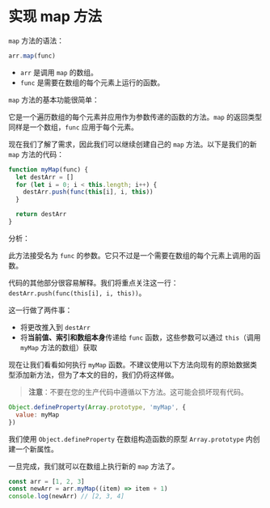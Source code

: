 # 实现 map 方法

`map` 方法的语法：

```js
arr.map(func)
```

- `arr` 是调用 `map` 的数组。
- `func` 是需要在数组的每个元素上运行的函数。

`map` 方法的基本功能很简单：

它是一个遍历数组的每个元素并应用作为参数传递的函数的方法。`map` 的返回类型同样是一个数组，`func` 应用于每个元素。

现在我们了解了需求，因此我们可以继续创建自己的 `map` 方法。以下是我们的新 `map` 方法的代码：

```js
function myMap(func) {
  let destArr = []
  for (let i = 0; i < this.length; i++) {
    destArr.push(func(this[i], i, this))
  }

  return destArr
}
```

分析：

此方法接受名为 `func` 的参数。它只不过是一个需要在数组的每个元素上调用的函数。

代码的其他部分很容易解释。我们将重点关注这一行：`destArr.push(func(this[i], i, this))`。

这一行做了两件事：

- 将更改推入到 `destArr`
- 将**当前值、索引和数组本身**传递给 `func` 函数，这些参数可以通过 `this`（调用 `myMap` 方法的数组）获取

现在让我们看看如何执行 `myMap` 函数。不建议使用以下方法向现有的原始数据类型添加新方法，但为了本文的目的，我们仍将这样做。

> **注意**：不要在您的生产代码中遵循以下方法。这可能会损坏现有代码。

```js
Object.defineProperty(Array.prototype, 'myMap', {
  value: myMap
})
```

我们使用 `Object.defineProperty` 在数组构造函数的原型 `Array.prototype` 内创建一个新属性。

一旦完成，我们就可以在数组上执行新的 `map` 方法了。

```js
const arr = [1, 2, 3]
const newArr = arr.myMap((item) => item + 1)
console.log(newArr) // [2, 3, 4]
```
